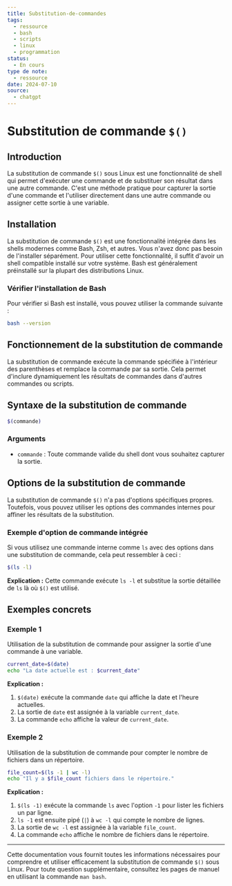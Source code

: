 ```yaml
---
title: Substitution-de-commandes
tags:
  - ressource
  - bash
  - scripts
  - linux
  - programmation
status:
  - En cours
type de note:
  - ressource
date: 2024-07-10
source:
  - chatgpt
---
```

# Substitution de commande `$()`


## Introduction

La substitution de commande `$()` sous Linux est une fonctionnalité de shell qui permet d'exécuter une commande et de substituer son résultat dans une autre commande. C'est une méthode pratique pour capturer la sortie d'une commande et l'utiliser directement dans une autre commande ou assigner cette sortie à une variable.

## Installation

La substitution de commande `$()` est une fonctionnalité intégrée dans les shells modernes comme Bash, Zsh, et autres. Vous n'avez donc pas besoin de l'installer séparément. Pour utiliser cette fonctionnalité, il suffit d'avoir un shell compatible installé sur votre système. Bash est généralement préinstallé sur la plupart des distributions Linux.

### Vérifier l'installation de Bash

Pour vérifier si Bash est installé, vous pouvez utiliser la commande suivante :

```bash
bash --version
```

## Fonctionnement de la substitution de commande

La substitution de commande exécute la commande spécifiée à l'intérieur des parenthèses et remplace la commande par sa sortie. Cela permet d'inclure dynamiquement les résultats de commandes dans d'autres commandes ou scripts.

## Syntaxe de la substitution de commande

```bash
$(commande)
```

### Arguments

- `commande` : Toute commande valide du shell dont vous souhaitez capturer la sortie.

## Options de la substitution de commande

La substitution de commande `$()` n'a pas d'options spécifiques propres. Toutefois, vous pouvez utiliser les options des commandes internes pour affiner les résultats de la substitution.

### Exemple d'option de commande intégrée

Si vous utilisez une commande interne comme `ls` avec des options dans une substitution de commande, cela peut ressembler à ceci :

```bash
$(ls -l)
```

**Explication :** Cette commande exécute `ls -l` et substitue la sortie détaillée de `ls` là où `$()` est utilisé.

## Exemples concrets

### Exemple 1

Utilisation de la substitution de commande pour assigner la sortie d'une commande à une variable.

```bash
current_date=$(date)
echo "La date actuelle est : $current_date"
```

**Explication :**

1. `$(date)` exécute la commande `date` qui affiche la date et l'heure actuelles.
2. La sortie de `date` est assignée à la variable `current_date`.
3. La commande `echo` affiche la valeur de `current_date`.

### Exemple 2

Utilisation de la substitution de commande pour compter le nombre de fichiers dans un répertoire.

```bash
file_count=$(ls -1 | wc -l)
echo "Il y a $file_count fichiers dans le répertoire."
```

**Explication :**

1. `$(ls -1)` exécute la commande `ls` avec l'option `-1` pour lister les fichiers un par ligne.
2. `ls -1` est ensuite pipé (`|`) à `wc -l` qui compte le nombre de lignes.
3. La sortie de `wc -l` est assignée à la variable `file_count`.
4. La commande `echo` affiche le nombre de fichiers dans le répertoire.

---

Cette documentation vous fournit toutes les informations nécessaires pour comprendre et utiliser efficacement la substitution de commande `$()` sous Linux. Pour toute question supplémentaire, consultez les pages de manuel en utilisant la commande `man bash`.
